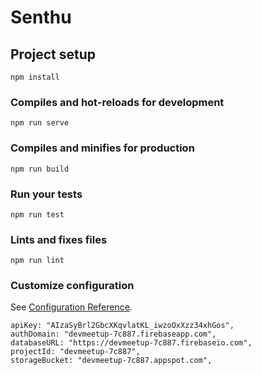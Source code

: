 # Senthu

## Project setup
```
npm install
```

### Compiles and hot-reloads for development
```
npm run serve
```

### Compiles and minifies for production
```
npm run build
```

### Run your tests
```
npm run test
```

### Lints and fixes files
```
npm run lint
```

### Customize configuration
See [Configuration Reference](https://cli.vuejs.org/config/).

    apiKey: "AIzaSyBrl2GbcXKqvlatKL_iwzoOxXzz34xhGos",
    authDomain: "devmeetup-7c887.firebaseapp.com",
    databaseURL: "https://devmeetup-7c887.firebaseio.com",
    projectId: "devmeetup-7c887",
    storageBucket: "devmeetup-7c887.appspot.com",